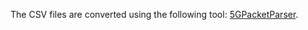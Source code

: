 The CSV files are converted using the following tool: [5GPacketParser](https://github.com/DLTeamTUC/5GPacketParser).
